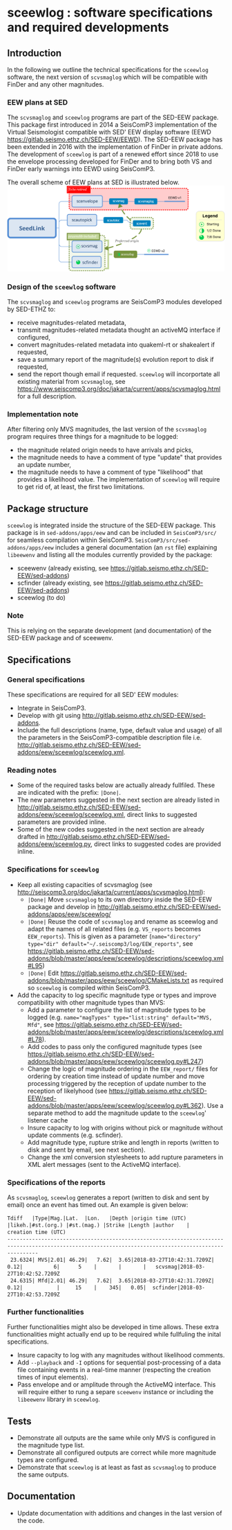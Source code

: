# sceewlog : software specifications and required developments

## Introduction
In the following we outline the technical specifications for the  `sceewlog` software, the next version of `scvsmaglog` which will be compatible with FinDer and any other magnitudes.

### EEW plans at SED
The  `scvsmaglog`  and `sceewlog` programs are part of the SED-EEW package. This package first introduced in 2014 a SeisComP3 implementation of the Virtual Seismologist compatible with SED' EEW display software (EEWD <https://gitlab.seismo.ethz.ch/SED-EEW/EEWD>). The SED-EEW package has been extended in 2016 with the implementation of FinDer in private addons. The development of `sceewlog` is part of a renewed effort since 2018 to use the envelope processing developed for FinDer and to bring both VS and FinDer early warnings into EEWD using SeisComP3.  

The overall scheme of EEW plans at SED is illustrated below.
![eew plans illustrated](eewplan.png)


### Design of the `sceewlog` software
The  `scvsmaglog`  and `sceewlog` programs are SeisComP3 modules developed by SED-ETHZ to:
- receive magnitudes-related metadata,
- transmit magnitudes-related metadata thought an activeMQ interface if configured,
- convert magnitudes-related metadata into quakeml-rt or shakealert  if requested, 
- save a summary report of the magnitude(s) evolution report to disk if requested,
- send the report though email if requested.
`sceewlog`  will incorportate all existing material from  `scvsmaglog`, see <https://www.seiscomp3.org/doc/jakarta/current/apps/scvsmaglog.html> for a full description.

### Implementation note
After filtering only MVS magnitudes, the last version of the `scvsmaglog`  program requires three things for a magnitude to be logged:
- the magnitude related origin needs to have arrivals and picks,
- the magnitude needs to have a comment of type "update" that provides an update number,
- the magnitude needs to have a comment of type "likelihood"  that provides a likelihood value.
The implementation of  `sceewlog` will require to get rid of, at least, the first two limitations.  

## Package structure 
`sceewlog` is integrated inside the structure of the SED-EEW package. This package is in `sed-addons/apps/eew` and can be included in `SeisComP3/src/` for seamless compilation within SeisComP3. `SeisComP3/src/sed-addons/apps/eew` includes a general documentation (an `rst` file)  explaining `libeewenv` and listing all the modules currently provided by the package:
- sceewenv (already existing, see <https://gitlab.seismo.ethz.ch/SED-EEW/sed-addons>)
- scfinder (already existing, see <https://gitlab.seismo.ethz.ch/SED-EEW/sed-addons>)
- sceewlog (to do)

### Note
This is relying on the separate development (and documentation) of the SED-EEW package and of sceewenv.

## Specifications
### General specifications
These specifications are required for all SED' EEW modules:
- Integrate in SeisComP3.
- Develop with git using <http://gitlab.seismo.ethz.ch/SED-EEW/sed-addons>.
- Include the full descriptions (name, type, default value and usage) of all the parameters in the SeisComP3-compatible description file i.e. <http://gitlab.seismo.ethz.ch/SED-EEW/sed-addons/eew/sceewlog/sceewlog.xml>.
 
### Reading notes
- Some of the required tasks below are actually already fullfiled. These are indicated with the prefix: `|Done|`. 
- The new parameters suggested in the next section are already listed in <http://gitlab.seismo.ethz.ch/SED-EEW/sed-addons/eew/sceewlog/sceewlog.xml>, direct links to suggested parameters are provided inline.
- Some of the new codes suggested in the next section are already drafted in <http://gitlab.seismo.ethz.ch/SED-EEW/sed-addons/eew/sceewlog.py>, direct links to suggested codes are provided inline.
 
### Specifications for  `sceewlog`
- Keep all existing capacities of scvsmaglog (see <http://seiscomp3.org/doc/jakarta/current/apps/scvsmaglog.html>):
  - `|Done|` Move `scvsmaglog` to its own directory inside the SED-EEW package and develop in <http://gitlab.seismo.ethz.ch/SED-EEW/sed-addons/apps/eew/sceewlog/>
  - `|Done|` Reuse the code of `scvsmaglog` and rename as sceewlog and adapt the names of all related files (e.g. `VS_reports` becomes `EEW_reports`). This is given as a parameter (`name="directory" type="dir" default="~/.seiscomp3/log/EEW_reports"`, see <https://gitlab.seismo.ethz.ch/SED-EEW/sed-addons/blob/master/apps/eew/sceewlog/descriptions/sceewlog.xml#L95>)
  - `|Done|` Edit <https://gitlab.seismo.ethz.ch/SED-EEW/sed-addons/blob/master/apps/eew/sceewlog/CMakeLists.txt> as required so `sceewlog` is compiled within SeisComP3.
- Add the capacity to log specific magnitude type or types and improve compatibility with other magnitude types than MVS:
  - Add a parameter to configure the list of magnitude types to be logged (e.g. `name="magTypes" type="list:string" default="MVS, Mfd"`, see <https://gitlab.seismo.ethz.ch/SED-EEW/sed-addons/blob/master/apps/eew/sceewlog/descriptions/sceewlog.xml#L78>). 
  - Add codes to pass only the configured magnitude types (see <https://gitlab.seismo.ethz.ch/SED-EEW/sed-addons/blob/master/apps/eew/sceewlog/sceewlog.py#L247>)
  - Change the logic of magnitude ordering in the `EEW_report/` files for ordering by creation time instead of update number and move processing triggered by the reception of update number to the reception of likelyhood (see <https://gitlab.seismo.ethz.ch/SED-EEW/sed-addons/blob/master/apps/eew/sceewlog/sceewlog.py#L362>). Use a separate method to add the magnitude update to the `sceewlog`' listener cache 
  - Insure capacity to log with origins without pick or magnitude without update comments (e.g. scfinder). 
  - Add magnitude type, rupture strike and length in reports (written to disk and sent by email, see next section).
  - Change the xml conversion stylesheets to add rupture parameters in XML alert messages (sent to the ActiveMQ interface).

### Specifications of the reports
As `scvsmaglog`, `sceewlog` generates a report (written to disk and sent by email) once an event has timed out. An example is given below:

```
Tdiff   |Type|Mag.|Lat.  |Lon.   |Depth |origin time (UTC)        |likeh.|#st.(org.) |#st.(mag.) |Strike |Length |author    |      creation time (UTC) 
------------------------------------------------------------------------------------------------------------------------------------------------------
 23.6324| MVS|2.01| 46.29|   7.62|  3.65|2018-03-27T10:42:31.7209Z|  0.12|          6|      5    |       |       |   scvsmag|2018-03-27T10:42:52.7209Z
 24.6315| Mfd|2.01| 46.29|   7.62|  3.65|2018-03-27T10:42:31.7209Z|  0.12|           |     15    |    345|   0.05|  scfinder|2018-03-27T10:42:53.7209Z
```
### Further functionalities
Further functionalities might also be developed in time allows. These extra functionalities might actually end up to be required while fullfuling the inital specifications.  
- Insure capacity to log with any magnitudes without likelihood comments. 
- Add `--playback` and `-I` options for sequential post-processing of a data file containing events in a real-time manner (respecting the creation times of input elements). 
- Pass envelope and or amplitude through the  ActiveMQ interface. This will require either to rung a separe `sceewenv` instance or including the  `libeewenv`  library in `sceewlog`.

## Tests
- Demonstrate all outputs are the same while only MVS is configured in the magnitude type list.
- Demonstrate all configured outputs are correct while more magnitude types are configured.
- Demonstrate  that `sceewlog`  is at least as fast as  `scvsmaglog` to produce the same outputs.

## Documentation
- Update documentation with additions and changes in the last version of the code.


